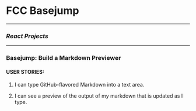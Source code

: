# FCC Basejump
---

### *React Projects*
---

### Basejump: Build a Markdown Previewer

#### USER STORIES:

1. I can type GitHub-flavored Markdown into a text area.

2. I can see a preview of the output of my markdown that is updated as I type.
